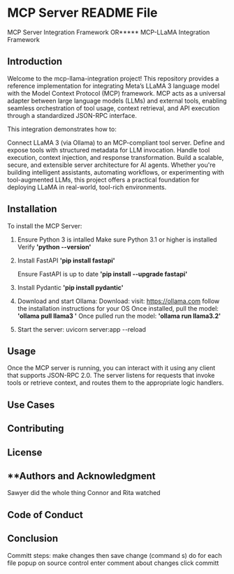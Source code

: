 # **MCP Server README File**
MCP Server Integration Framework
OR*****
MCP-LLaMA Integration Framework

## **Introduction**

Welcome to the mcp-llama-integration project! This repository provides a reference implementation for integrating Meta’s LLaMA 3 language model with the Model Context Protocol (MCP) framework. MCP acts as a universal adapter between large language models (LLMs) and external tools, enabling seamless orchestration of tool usage, context retrieval, and API execution through a standardized JSON-RPC interface.

This integration demonstrates how to:

Connect LLaMA 3 (via Ollama) to an MCP-compliant tool server.
Define and expose tools with structured metadata for LLM invocation.
Handle tool execution, context injection, and response transformation.
Build a scalable, secure, and extensible server architecture for AI agents.
Whether you're building intelligent assistants, automating workflows, or experimenting with tool-augmented LLMs, this project offers a practical foundation for deploying LLaMA in real-world, tool-rich environments.

## **Installation**

To install the MCP Server:

1. Ensure Python 3 is intalled
    Make sure Python 3.1 or higher is installed
    Verify
        **'python --version'**

2. Install FastAPI
    **'pip install fastapi'**

    Ensure FastAPI is up to date 
        **'pip install --upgrade fastapi'**

3. Install Pydantic
    **'pip install pydantic'**

4. Download and start Ollama:
    Download:
        visit: https://ollama.com
        follow the installation instructions for your OS 
    Once installed, pull the model:
       **'ollama pull llama3 '**
    Once pulled run the model:
    **'ollama run llama3.2'**

5. Start the server: 
    uvicorn server:app --reload



## **Usage**

Once the MCP server is running, you can interact with it using any client that supports JSON-RPC 2.0. The server listens for requests that invoke tools or retrieve context, and routes them to the appropriate logic handlers.

## **Use Cases**

## **Contributing**

## **License**

## **Authors and Acknowledgment
Sawyer did the whole thing
Connor and Rita watched

## **Code of Conduct**

## **Conclusion**





Committ steps:
make changes 
then save change (command s)
    do for each file 
popup on source control
enter comment about changes
click committ
